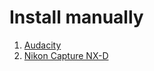 Install manually
================

1. [Audacity](https://www.audacityteam.org/download/mac/)
2. [Nikon Capture NX-D](http://downloadcenter.nikonimglib.com/fr/download/sw/112.html)
